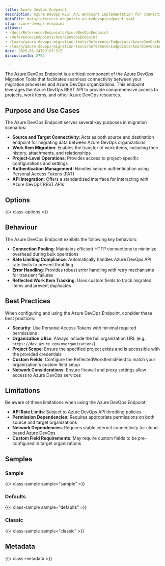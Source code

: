 ```yaml
---
title: Azure DevOps Endpoint
description: Azure DevOps REST API endpoint implementation for connecting to Azure DevOps organizations. Provides HTTP client access and pipeline-related API operations for migration scenarios.
dataFile: data/reference.endpoints.azuredevopsendpoint.yaml
slug: azure-devops-endpoint
aliases:
- /docs/Reference/Endpoints/AzureDevOpsEndpoint
- /Reference/Endpoints/AzureDevOpsEndpoint
- /learn/azure-devops-migration-tools/Reference/Endpoints/AzureDevOpsEndpoint
- /learn/azure-devops-migration-tools/Reference/Endpoints/AzureDevOpsEndpoint/index.md
date: 2025-06-24T12:07:31Z
discussionId: 2702

---
```

The Azure DevOps Endpoint is a critical component of the Azure DevOps Migration Tools that facilitates seamless connectivity between your migration processes and Azure DevOps organizations. This endpoint leverages the Azure DevOps REST API to provide comprehensive access to projects, work items, and other Azure DevOps resources.

## Purpose and Use Cases

The Azure DevOps Endpoint serves several key purposes in migration scenarios:

- **Source and Target Connectivity**: Acts as both source and destination endpoint for migrating data between Azure DevOps organizations
- **Work Item Migration**: Enables the transfer of work items, including their history, attachments, and relationships
- **Project-Level Operations**: Provides access to project-specific configurations and settings
- **Authentication Management**: Handles secure authentication using Personal Access Tokens (PAT)
- **API Integration**: Offers a standardized interface for interacting with Azure DevOps REST APIs

## Options

{{< class-options >}}

## Behaviour

The Azure DevOps Endpoint exhibits the following key behaviors:

- **Connection Pooling**: Maintains efficient HTTP connections to minimize overhead during bulk operations
- **Rate Limiting Compliance**: Automatically handles Azure DevOps API rate limits to prevent throttling
- **Error Handling**: Provides robust error handling with retry mechanisms for transient failures
- **Reflected Work Item Tracking**: Uses custom fields to track migrated items and prevent duplicates

## Best Practices

When configuring and using the Azure DevOps Endpoint, consider these best practices:

- **Security**: Use Personal Access Tokens with minimal required permissions
- **Organization URLs**: Always include the full organization URL (e.g., `https://dev.azure.com/myorganization/`)
- **Project Scope**: Ensure the specified project exists and is accessible with the provided credentials
- **Custom Fields**: Configure the ReflectedWorkItemIdField to match your organization's custom field setup
- **Network Considerations**: Ensure firewall and proxy settings allow access to Azure DevOps services

## Limitations

Be aware of these limitations when using the Azure DevOps Endpoint:

- **API Rate Limits**: Subject to Azure DevOps API throttling policies
- **Permission Dependencies**: Requires appropriate permissions on both source and target organizations
- **Network Dependencies**: Requires stable internet connectivity for cloud-based Azure DevOps
- **Custom Field Requirements**: May require custom fields to be pre-configured in target organizations

## Samples

### Sample

{{< class-sample sample="sample" >}}

### Defaults

{{< class-sample sample="defaults" >}}

### Classic

{{< class-sample sample="classic" >}}

## Metadata

{{< class-metadata >}}

